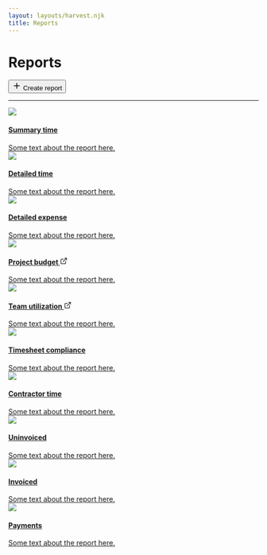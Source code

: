 ```yaml
---
layout: layouts/harvest.njk
title: Reports
---
```


<main>
  <div class="flex justify-space-between">
    <div class="flex">
      <h1>Reports</h1>
    </div>
    <div class="flex">
      <button class="button primary">
        <svg xmlns="http://www.w3.org/2000/svg" width="18" height="18" viewBox="0 0 24 24" fill="none" stroke="currentColor" stroke-width="2" stroke-linecap="round" stroke-linejoin="round"><line x1="12" y1="5" x2="12" y2="19"></line><line x1="5" y1="12" x2="19" y2="12"></line></svg>
        Create report
      </button>
    </div>
  </div>

  <hr class="mt-16 mb-24">

  <nav class="reports-list mb-24">
    <a href="{{ '/report-summary' | url }}" class="report-box">
      <img src="{{ '/images/snap.png' | url }}">
      <div>
        <h4>Summary time</h4>
        <span class="text-secondary">Some text about the report here.</span>
      </div>
    </a>
    <a href="{{ '/report-detailed' | url }}" class="report-box">
      <img src="{{ '/images/snap.png' | url }}">
      <div>
        <h4>Detailed time</h4>
        <span class="text-secondary">Some text about the report here.</span>
      </div>
    </a>
    <a href="#" class="report-box">
      <img src="{{ '/images/snap.png' | url }}">
      <div>
        <h4>Detailed expense</h4>
        <span class="text-secondary">Some text about the report here.</span>
      </div>
    </a>
    <a href="{{ '/projects' | url }}" class="report-box">
      <img src="{{ '/images/snap.png' | url }}">
      <div>
        <h4>Project budget <svg xmlns="http://www.w3.org/2000/svg" width="15" height="15" viewBox="0 0 24 24" fill="none" stroke="currentColor" stroke-width="2" stroke-linecap="round" stroke-linejoin="round"><path d="M18 13v6a2 2 0 0 1-2 2H5a2 2 0 0 1-2-2V8a2 2 0 0 1 2-2h6"></path><polyline points="15 3 21 3 21 9"></polyline><line x1="10" y1="14" x2="21" y2="3"></line></svg></h4>
        <span class="text-secondary">Some text about the report here.</span>
      </div>
    </a>
    <a href="{{ '/team' | url }}" class="report-box">
      <img src="{{ '/images/snap.png' | url }}">
      <div>
        <h4>Team utilization <svg xmlns="http://www.w3.org/2000/svg" width="15" height="15" viewBox="0 0 24 24" fill="none" stroke="currentColor" stroke-width="2" stroke-linecap="round" stroke-linejoin="round"><path d="M18 13v6a2 2 0 0 1-2 2H5a2 2 0 0 1-2-2V8a2 2 0 0 1 2-2h6"></path><polyline points="15 3 21 3 21 9"></polyline><line x1="10" y1="14" x2="21" y2="3"></line></svg></h4>
        <span class="text-secondary">Some text about the report here.</span>
      </div>
    </a>
    <a href="#" class="report-box">
      <img src="{{ '/images/snap.png' | url }}">
      <div>
        <h4>Timesheet compliance</h4>
        <span class="text-secondary">Some text about the report here.</span>
      </div>
    </a>
    <a href="#" class="report-box">
      <img src="{{ '/images/snap.png' | url }}">
      <div>
        <h4>Contractor time</h4>
        <span class="text-secondary">Some text about the report here.</span>
      </div>
    </a>
    <a href="#" class="report-box">
      <img src="{{ '/images/snap.png' | url }}">
      <div>
        <h4>Uninvoiced</h4>
        <span class="text-secondary">Some text about the report here.</span>
      </div>
    </a>
    <a href="#" class="report-box">
      <img src="{{ '/images/snap.png' | url }}">
      <div>
        <h4>Invoiced</h4>
        <span class="text-secondary">Some text about the report here.</span>
      </div>
    </a>
    <a href="#" class="report-box">
      <img src="{{ '/images/snap.png' | url }}">
      <div>
        <h4>Payments</h4>
        <span class="text-secondary">Some text about the report here.</span>
      </div>
    </a>
  </nav>

</main>
